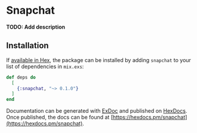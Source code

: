 # Snapchat

**TODO: Add description**

## Installation

If [available in Hex](https://hex.pm/docs/publish), the package can be installed
by adding `snapchat` to your list of dependencies in `mix.exs`:

```elixir
def deps do
  [
    {:snapchat, "~> 0.1.0"}
  ]
end
```

Documentation can be generated with [ExDoc](https://github.com/elixir-lang/ex_doc)
and published on [HexDocs](https://hexdocs.pm). Once published, the docs can
be found at [https://hexdocs.pm/snapchat](https://hexdocs.pm/snapchat).

